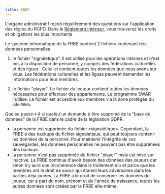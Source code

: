 ```yaml
---
title: RGDP
---
```


L'organe administratif reçoit régulièrement des questions sur l'application des règles du RGPD. Dans le [Règlement intérieur](/internal-rules), vous trouverez les droits et obligations les plus importants

Le système informatique de la FRBE contient 2 fichiers contenant des données personnelles

1. le fichier "signaletique". Il est utilisé pour les opérations internes et n'est mis à la disposition de personne, y compris des fédérations culturelles et des ligues . Celui-ci contient toutes les données que nous avons sur vous. Les fédérations culturelles et les ligues  peuvent demander les informations pour leur membres.

2. le fichier "player". Le fichier du lecteur contient toutes les données nécessaires pour effectuer des appariements. Le programme SWAR l'utilise. Le fichier est accesible aux membres via la zone protégée du site Web.

Que se passe-t-il si quelqu'un demande à être supprimé de la "base de données" de la FRBE dans le cadre de la législation GDPR.
 - la personne est supprimée du fichier «signalétique». Cependant, la FRBE a des backups du fichier signaletique, qui peut toujours contenir les données de la personne. Pour maintenir l'intégrité de ces sauvegardes, les données personnelles ne peuvent pas être supprimées des backups.
 - la personne n'est pas supprimée du fichier "player" mais est mise sur inactive. La FRBE continue d'avoir besoin des données des joueurs car sinon il y aura une incohérence dans le traitement elo et parce que les membres ont le droit de savoir qui étaient leurs adversaires dans les parties déjà jouées. La FRBE a le droit de conserver les données du joueur, car à part du nom,  prénom et de l'année de naissance, toutes les autres données sont créées par la FRBE elle-même.